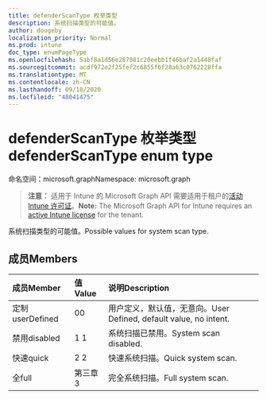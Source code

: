 ```yaml
---
title: defenderScanType 枚举类型
description: 系统扫描类型的可能值。
author: dougeby
localization_priority: Normal
ms.prod: intune
doc_type: enumPageType
ms.openlocfilehash: 5abf8a1d56e287081c20eebb1f46baf2a1448faf
ms.sourcegitcommit: acdf972e2f25fef2c6855f6f28a63c0762228ffa
ms.translationtype: MT
ms.contentlocale: zh-CN
ms.lasthandoff: 09/18/2020
ms.locfileid: "48041475"
---
```

# <a name="defenderscantype-enum-type"></a><span data-ttu-id="7acdd-103">defenderScanType 枚举类型</span><span class="sxs-lookup"><span data-stu-id="7acdd-103">defenderScanType enum type</span></span>

<span data-ttu-id="7acdd-104">命名空间：microsoft.graph</span><span class="sxs-lookup"><span data-stu-id="7acdd-104">Namespace: microsoft.graph</span></span>

> <span data-ttu-id="7acdd-105">**注意：** 适用于 Intune 的 Microsoft Graph API 需要适用于租户的[活动 Intune 许可证](https://go.microsoft.com/fwlink/?linkid=839381)。</span><span class="sxs-lookup"><span data-stu-id="7acdd-105">**Note:** The Microsoft Graph API for Intune requires an [active Intune license](https://go.microsoft.com/fwlink/?linkid=839381) for the tenant.</span></span>

<span data-ttu-id="7acdd-106">系统扫描类型的可能值。</span><span class="sxs-lookup"><span data-stu-id="7acdd-106">Possible values for system scan type.</span></span>

## <a name="members"></a><span data-ttu-id="7acdd-107">成员</span><span class="sxs-lookup"><span data-stu-id="7acdd-107">Members</span></span>
|<span data-ttu-id="7acdd-108">成员</span><span class="sxs-lookup"><span data-stu-id="7acdd-108">Member</span></span>|<span data-ttu-id="7acdd-109">值</span><span class="sxs-lookup"><span data-stu-id="7acdd-109">Value</span></span>|<span data-ttu-id="7acdd-110">说明</span><span class="sxs-lookup"><span data-stu-id="7acdd-110">Description</span></span>|
|:---|:---|:---|
|<span data-ttu-id="7acdd-111">定制</span><span class="sxs-lookup"><span data-stu-id="7acdd-111">userDefined</span></span>|<span data-ttu-id="7acdd-112">0</span><span class="sxs-lookup"><span data-stu-id="7acdd-112">0</span></span>|<span data-ttu-id="7acdd-113">用户定义，默认值，无意向。</span><span class="sxs-lookup"><span data-stu-id="7acdd-113">User Defined, default value, no intent.</span></span>|
|<span data-ttu-id="7acdd-114">禁用</span><span class="sxs-lookup"><span data-stu-id="7acdd-114">disabled</span></span>|<span data-ttu-id="7acdd-115">1 </span><span class="sxs-lookup"><span data-stu-id="7acdd-115">1</span></span>|<span data-ttu-id="7acdd-116">系统扫描已禁用。</span><span class="sxs-lookup"><span data-stu-id="7acdd-116">System scan disabled.</span></span>|
|<span data-ttu-id="7acdd-117">快速</span><span class="sxs-lookup"><span data-stu-id="7acdd-117">quick</span></span>|<span data-ttu-id="7acdd-118">2 </span><span class="sxs-lookup"><span data-stu-id="7acdd-118">2</span></span>|<span data-ttu-id="7acdd-119">快速系统扫描。</span><span class="sxs-lookup"><span data-stu-id="7acdd-119">Quick system scan.</span></span>|
|<span data-ttu-id="7acdd-120">全</span><span class="sxs-lookup"><span data-stu-id="7acdd-120">full</span></span>|<span data-ttu-id="7acdd-121">第三章</span><span class="sxs-lookup"><span data-stu-id="7acdd-121">3</span></span>|<span data-ttu-id="7acdd-122">完全系统扫描。</span><span class="sxs-lookup"><span data-stu-id="7acdd-122">Full system scan.</span></span>|









